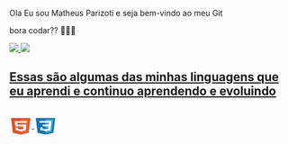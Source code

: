 Ola Eu sou Matheus Parizoti e seja bem-vindo ao meu Git

bora codar?? 🚀🚀🍀

<div>
  <a href="https://beacons.ai/MatheusParizoti">
  <img height="180em" src="https://github-readme-stats.vercel.app/api?username=MatheusParizoti&show_icons=true&theme=gruvbox">
  <img height="180em" src="https://github-readme-stats.vercel.app/api/top-langs/?username=MatheusParizoti&layout=donut&theme=tokyonight">
</div>


## Essas são algumas das minhas linguagens que eu aprendi e continuo aprendendo e evoluindo
<div style="display: inline_block"><br>
  <img align="center" alt="Joao-HTML" height="30" width="40" src="https://raw.githubusercontent.com/devicons/devicon/master/icons/html5/html5-original.svg">
  <img align="center" alt="Joao-CSS" height="30" width="40" src="https://raw.githubusercontent.com/devicons/devicon/master/icons/css3/css3-original.svg">
</div>

<!--
**MatheusParizoti/MatheusParizoti** is a ✨ _special_ ✨ repository because its `README.md` (this file) appears on your GitHub profile.

Here are some ideas to get you started:

- 🔭 I’m currently working on ...
- 🌱 I’m currently learning ...
- 👯 I’m looking to collaborate on ...
- 🤔 I’m looking for help with ...
- 💬 Ask me about ...
- 📫 How to reach me: ...
- 😄 Pronouns: ...
- ⚡ Fun fact: ...
-->
